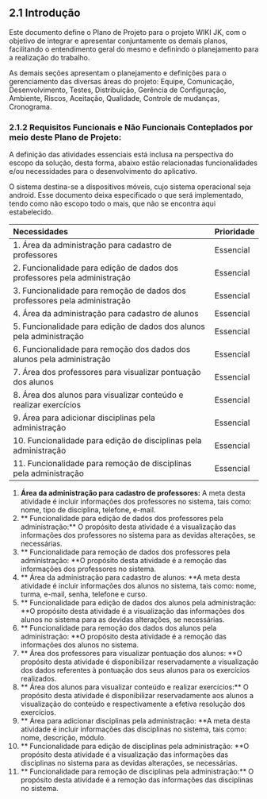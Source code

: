 ## 2.1  Introdução

Este documento define o Plano de Projeto para o projeto WIKI JK, com o objetivo de integrar e apresentar conjuntamente os demais planos, facilitando o entendimento geral do mesmo e definindo o planejamento para a realização do trabalho.

As demais seções apresentam o planejamento e definições para o gerenciamento das diversas áreas do projeto: Equipe, Comunicação, Desenvolvimento, Testes, Distribuição, Gerência de Configuração, Ambiente, Riscos, Aceitação, Qualidade, Controle de mudanças, Cronograma.

### 2.1.2 Requisitos Funcionais  e Não Funcionais Conteplados por meio deste Plano de Projeto:

A definição das atividades essenciais está inclusa na perspectiva do escopo da solução, desta forma, abaixo estão relacionadas funcionalidades e/ou necessidades para o desenvolvimento do aplicativo.

O sistema destina-se a dispositivos móveis, cujo sistema operacional seja android. Esse documento deixa especificado o que será implementado, tendo como não escopo todo o mais, que não se encontra aqui estabelecido.

| **Necessidades** | **Prioridade** |
| :--- | :--- |
| 1. Área da administração para cadastro de professores | Essencial |
| 2. Funcionalidade para edição de dados dos professores pela administração | Essencial |
| 3. Funcionalidade para remoção de dados dos professores pela administração | Essencial |
| 4. Área da administração para cadastro de alunos | Essencial |
| 5. Funcionalidade para edição de dados dos alunos pela administração | Essencial |
| 6. Funcionalidade para remoção dos dados dos alunos pela administração | Essencial |
| 7. Área dos professores para visualizar pontuação dos alunos | Essencial |
| 8. Área dos alunos para visualizar conteúdo e realizar exercícios | Essencial |
| 9. Área para adicionar disciplinas pela administração | Essencial |
| 10. Funcionalidade para edição de disciplinas pela administração | Essencial |
| 11. Funcionalidade para remoção de disciplinas pela administração | Essencial |

1. **Área da administração para cadastro de professores:** A meta desta atividade é incluir informações dos professores no sistema, tais como: nome, tipo de disciplina, telefone, e-mail.
2. ** Funcionalidade para edição de dados dos professores pela administração:** O propósito desta atividade é a visualização das informações dos professores no sistema para as devidas alterações, se necessárias.
3. ** Funcionalidade para remoção de dados dos professores pela administração: **O propósito desta atividade é a remoção das informações dos professores no sistema.
4. ** Área da administração para cadastro de alunos: **A meta desta atividade é incluir informações dos alunos no sistema, tais como: nome, turma, e-mail, senha, telefone e curso.
5. ** Funcionalidade para edição de dados dos alunos pela administração: **O propósito desta atividade é a visualização das informações dos alunos no sistema para as devidas alterações, se necessárias.
6. ** Funcionalidade para remoção dos dados dos alunos pela administração: **O propósito desta atividade é a remoção das informações dos alunos no sistema.
7. ** Área dos professores para visualizar pontuação dos alunos: **O propósito desta atividade é disponibilizar reservadamente a visualização dos dados referentes à pontuação dos seus alunos para os exercícios realizados.
8. ** Área dos alunos para visualizar conteúdo e realizar exercícios:** O propósito desta atividade é disponibilizar reservadamente aos alunos a visualização do conteúdo e respectivamente a efetiva resolução dos exercícios.
9. ** Área para adicionar disciplinas pela administração: **A meta desta atividade é incluir informações das disciplinas no sistema, tais como: nome, descrição, módulo.
10. ** Funcionalidade para edição de disciplinas pela administração: **O propósito desta atividade é a visualização das informações das disciplinas no sistema para as devidas alterações, se necessárias.
11. ** Funcionalidade para remoção de disciplinas pela administração:** O propósito desta atividade é a remoção das informações das disciplinas no sistema.

### 



